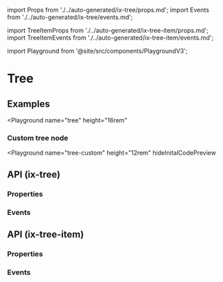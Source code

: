 import Props from './../auto-generated/ix-tree/props.md';
import Events from './../auto-generated/ix-tree/events.md';

import TreeItemProps from './../auto-generated/ix-tree-item/props.md';
import TreeItemEvents from './../auto-generated/ix-tree-item/events.md';

import Playground from '@site/src/components/PlaygroundV3';

# Tree

## Examples

<Playground
  name="tree" 
  height="16rem"
  >
</Playground>

### Custom tree node

<Playground
  name="tree-custom" 
  height="12rem"
  hideInitalCodePreview
  >
</Playground>

## API (ix-tree)

### Properties

<Props />

### Events

<Events />

## API (ix-tree-item)

### Properties

<TreeItemProps />

### Events

<TreeItemEvents />

